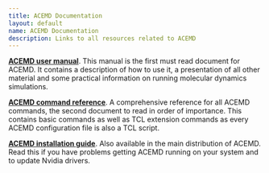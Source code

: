 ```yaml
---
title: ACEMD Documentation
layout: default
name: ACEMD Documentation
description: Links to all resources related to ACEMD
---
```



<a href="https://acellera.github.io/docs.acellera.com/acemd/usermanual/">__ACEMD user manual__</a>. This manual is the first must read document for ACEMD. It contains a description of how to use it, a presentation of all other material and some practical information on running molecular dynamics simulations.

<a href="https://acellera.github.io/docs.acellera.com/acemd/commands/">__ACEMD command reference__</a>. A comprehensive reference for all ACEMD commands, the second document to read in order of importance. This contains basic commands as well as TCL extension commands as every ACEMD configuration file is also a TCL script.

<a href="https://acellera.github.io/docs.acellera.com/acemd/install/">__ACEMD installation guide__</a>. Also available in the main distribution of ACEMD. Read this if you have problems getting ACEMD running on your system and to update Nvidia drivers.




